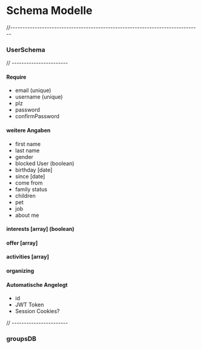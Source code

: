 # Schema Modelle
//------------------------------------------------------------------------------
### UserSchema
// -----------------------
#### Require
- email (unique)
- username (unique)
- plz
- password
- confirmPassword

#### weitere Angaben
- first name 
- last name
- gender
- blocked User (boolean)
- birthday [date]
- since [date]
- come from
- family status
- children 
- pet
- job
- about me

#### interests [array] (boolean)

#### offer [array] 

#### activities [array]

#### organizing

#### Automatische Angelegt
- id
- JWT Token
- Session Cookies?

// -----------------------




 ### groupsDB
 